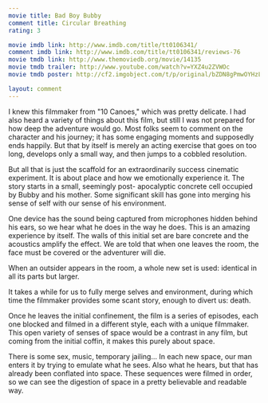 ```yaml
---
movie title: Bad Boy Bubby
comment title: Circular Breathing
rating: 3

movie imdb link: http://www.imdb.com/title/tt0106341/
comment imdb link: http://www.imdb.com/title/tt0106341/reviews-76
movie tmdb link: http://www.themoviedb.org/movie/14135
movie tmdb trailer: http://www.youtube.com/watch?v=YXZ4u2ZVWOc
movie tmdb poster: http://cf2.imgobject.com/t/p/original/bZDN8gPmwOYHzLFLTNJRkNudhWo.jpg

layout: comment
---
```


I knew this filmmaker from "10 Canoes," which was pretty delicate. I had also heard a variety of things about this film, but still I was not prepared for how deep the adventure would go. Most folks seem to comment on the character and his journey; it has some engaging moments and supposedly ends happily. But that by itself is merely an acting exercise that goes on too long, develops only a small way, and then jumps to a cobbled resolution.

But all that is just the scaffold for an extraordinarily success cinematic experiment. It is about place and how we emotionally experience it. The story starts in a small, seemingly post- apocalyptic concrete cell occupied by Bubby and his mother. Some significant skill has gone into merging his sense of self with our sense of his environment. 

One device has the sound being captured from microphones hidden behind his ears, so we hear what he does in the way he does. This is an amazing experience by itself. The walls of this initial set are bare concrete and the acoustics amplify the effect. We are told that when one leaves the room, the face must be covered or the adventurer will die.

When an outsider appears in the room, a whole new set is used: identical in all its parts but larger.

It takes a while for us to fully merge selves and environment, during which time the filmmaker provides some scant story, enough to divert us: death.

Once he leaves the initial confinement, the film is a series of episodes, each one blocked and filmed in a different style, each with a unique filmmaker. This open variety of senses of space would be a contrast in any film, but coming from the initial coffin, it makes this purely about space. 

There is some sex, music, temporary jailing... In each new space, our man enters it by trying to emulate what he sees. Also what he hears, but that has already been conflated into space. These sequences were filmed in order, so we can see the digestion of space in a pretty believable and readable way.